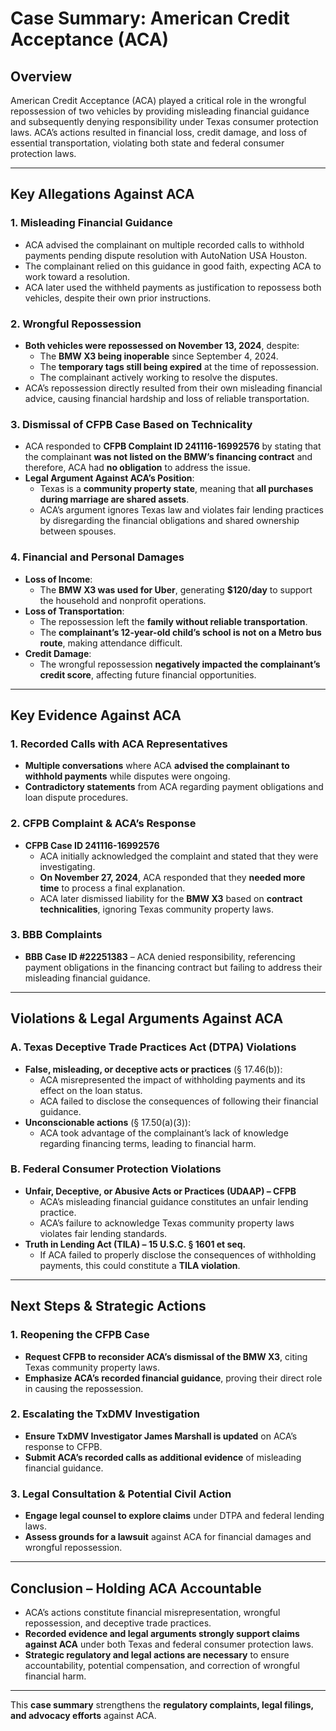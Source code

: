 # Case Summary: American Credit Acceptance (ACA)

## Overview
American Credit Acceptance (ACA) played a critical role in the wrongful repossession of two vehicles by providing misleading financial guidance and subsequently denying responsibility under Texas consumer protection laws. ACA’s actions resulted in financial loss, credit damage, and loss of essential transportation, violating both state and federal consumer protection laws.

---

## Key Allegations Against ACA

### 1. Misleading Financial Guidance
- ACA advised the complainant on multiple recorded calls to withhold payments pending dispute resolution with AutoNation USA Houston.
- The complainant relied on this guidance in good faith, expecting ACA to work toward a resolution.
- ACA later used the withheld payments as justification to repossess both vehicles, despite their own prior instructions.

### 2. Wrongful Repossession
- **Both vehicles were repossessed on November 13, 2024**, despite:
  - The **BMW X3 being inoperable** since September 4, 2024.
  - The **temporary tags still being expired** at the time of repossession.
  - The complainant actively working to resolve the disputes.
- ACA’s repossession directly resulted from their own misleading financial advice, causing financial hardship and loss of reliable transportation.

### 3. Dismissal of CFPB Case Based on Technicality
- ACA responded to **CFPB Complaint ID 241116-16992576** by stating that the complainant **was not listed on the BMW’s financing contract** and therefore, ACA had **no obligation** to address the issue.
- **Legal Argument Against ACA’s Position**:
  - Texas is a **community property state**, meaning that **all purchases during marriage are shared assets**.
  - ACA’s argument ignores Texas law and violates fair lending practices by disregarding the financial obligations and shared ownership between spouses.

### 4. Financial and Personal Damages
- **Loss of Income**:
  - The **BMW X3 was used for Uber**, generating **$120/day** to support the household and nonprofit operations.
- **Loss of Transportation**:
  - The repossession left the **family without reliable transportation**.
  - The **complainant’s 12-year-old child’s school is not on a Metro bus route**, making attendance difficult.
- **Credit Damage**:
  - The wrongful repossession **negatively impacted the complainant’s credit score**, affecting future financial opportunities.

---

## Key Evidence Against ACA

### 1. Recorded Calls with ACA Representatives
- **Multiple conversations** where ACA **advised the complainant to withhold payments** while disputes were ongoing.
- **Contradictory statements** from ACA regarding payment obligations and loan dispute procedures.

### 2. CFPB Complaint & ACA’s Response
- **CFPB Case ID 241116-16992576**  
  - ACA initially acknowledged the complaint and stated that they were investigating.
  - **On November 27, 2024**, ACA responded that they **needed more time** to process a final explanation.
  - ACA later dismissed liability for the **BMW X3** based on **contract technicalities**, ignoring Texas community property laws.

### 3. BBB Complaints
- **BBB Case ID #22251383** – ACA denied responsibility, referencing payment obligations in the financing contract but failing to address their misleading financial guidance.

---

## Violations & Legal Arguments Against ACA

### A. Texas Deceptive Trade Practices Act (DTPA) Violations
- **False, misleading, or deceptive acts or practices** (§ 17.46(b)):
  - ACA misrepresented the impact of withholding payments and its effect on the loan status.
  - ACA failed to disclose the consequences of following their financial guidance.
- **Unconscionable actions** (§ 17.50(a)(3)):
  - ACA took advantage of the complainant’s lack of knowledge regarding financing terms, leading to financial harm.

### B. Federal Consumer Protection Violations
- **Unfair, Deceptive, or Abusive Acts or Practices (UDAAP) – CFPB**
  - ACA’s misleading financial guidance constitutes an unfair lending practice.
  - ACA’s failure to acknowledge Texas community property laws violates fair lending standards.
- **Truth in Lending Act (TILA) – 15 U.S.C. § 1601 et seq.**
  - If ACA failed to properly disclose the consequences of withholding payments, this could constitute a **TILA violation**.

---

## Next Steps & Strategic Actions

### 1. Reopening the CFPB Case
- **Request CFPB to reconsider ACA’s dismissal of the BMW X3**, citing Texas community property laws.
- **Emphasize ACA’s recorded financial guidance**, proving their direct role in causing the repossession.

### 2. Escalating the TxDMV Investigation
- **Ensure TxDMV Investigator James Marshall is updated** on ACA’s response to CFPB.
- **Submit ACA’s recorded calls as additional evidence** of misleading financial guidance.

### 3. Legal Consultation & Potential Civil Action
- **Engage legal counsel to explore claims** under DTPA and federal lending laws.
- **Assess grounds for a lawsuit** against ACA for financial damages and wrongful repossession.

---

## Conclusion – Holding ACA Accountable
- ACA’s actions constitute financial misrepresentation, wrongful repossession, and deceptive trade practices.
- **Recorded evidence and legal arguments strongly support claims against ACA** under both Texas and federal consumer protection laws.
- **Strategic regulatory and legal actions are necessary** to ensure accountability, potential compensation, and correction of wrongful financial harm.

---

This **case summary** strengthens the **regulatory complaints, legal filings, and advocacy efforts** against ACA.
